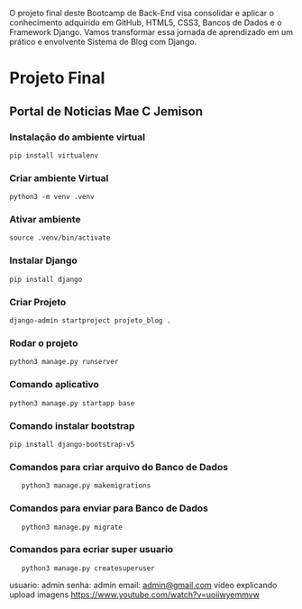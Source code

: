 O projeto final deste Bootcamp de Back-End visa consolidar e aplicar o
conhecimento adquirido em GitHub, HTML5, CSS3, Bancos de Dados e o Framework
Django. Vamos transformar essa jornada de aprendizado em um prático e
envolvente Sistema de Blog com Django.


# Projeto Final 
## Portal de Noticias Mae C Jemison

### Instalação do ambiente virtual

 ```
 pip install virtualenv

 ```

### Criar ambiente Virtual

```
python3 -m venv .venv

```

### Ativar ambiente 
```
source .venv/bin/activate

```
### Instalar Django

```
pip install django

```

### Criar Projeto

```
django-admin startproject projeto_blog .

```

### Rodar o projeto
```
python3 manage.py runserver

```
### Comando aplicativo
```
python3 manage.py startapp base

```


### Comando instalar bootstrap

``` 
pip install django-bootstrap-v5

```

### Comandos para criar arquivo do Banco de Dados

 ```
    python3 manage.py makemigrations
 ```

### Comandos para enviar para  Banco de Dados

 ```
    python3 manage.py migrate
 ```

 ### Comandos para ecriar super usuario

 ```
    python3 manage.py createsuperuser
 ```

usuario: admin
senha: admin
email: admin@gmail.com
video explicando upload imagens
https://www.youtube.com/watch?v=uoiiwyemmvw